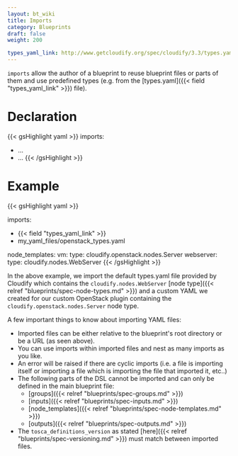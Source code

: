 ```yaml
---
layout: bt_wiki
title: Imports
category: Blueprints
draft: false
weight: 200

types_yaml_link: http://www.getcloudify.org/spec/cloudify/3.3/types.yaml
---
```


`imports` allow the author of a blueprint to reuse blueprint files or parts of them and use predefined types (e.g. from the [types.yaml]({{< field "types_yaml_link" >}}) file).

# Declaration

{{< gsHighlight  yaml >}}
imports:
  - ...
  - ...
{{< /gsHighlight >}}


# Example

{{< gsHighlight  yaml >}}

imports:
  - {{< field "types_yaml_link" >}}
  - my_yaml_files/openstack_types.yaml

node_templates:
  vm:
    type: cloudify.openstack.nodes.Server
  webserver:
    type: cloudify.nodes.WebServer
{{< /gsHighlight >}}

In the above example, we import the default types.yaml file provided by Cloudify which contains the `cloudify.nodes.WebServer` [node type]({{< relref "blueprints/spec-node-types.md" >}}) and a custom YAML we created for our custom OpenStack plugin containing the `cloudify.openstack.nodes.Server` node type.

A few important things to know about importing YAML files:

* Imported files can be either relative to the blueprint's root directory or be a URL (as seen above).
* You can use imports within imported files and nest as many imports as you like.
* An error will be raised if there are cyclic imports (i.e. a file is importing itself or importing a file which is importing the file that imported it, etc..)
* The following parts of the DSL cannot be imported and can only be defined in the main blueprint file:
    * [groups]({{< relref "blueprints/spec-groups.md" >}})
    * [inputs]({{< relref "blueprints/spec-inputs.md" >}})
    * [node_templates]({{< relref "blueprints/spec-node-templates.md" >}})
    * [outputs]({{< relref "blueprints/spec-outputs.md" >}})
* The `tosca_definitions_version` as stated [here]({{< relref "blueprints/spec-versioning.md" >}}) must match between imported files.